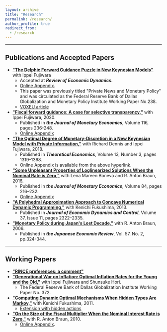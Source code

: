 ```yaml
---
layout: archive
title: "Research"
permalink: /research/
author_profile: true
redirect_from:
  - /research
---
```


<hr>

## Publications and Accepted Papers
* [**"The Delphic Forward Guidance Puzzle in New Keynesian Models"**](/files/Fujiwara_Waki_DFGP.pdf) with Ippei Fujiwara
  * Accepted at ***Review of Economic Dynamics***. 
  * [Online Appendix](/files/Fujiwara_Waki_DFGP_OnlineAppendix.pdf).
  * This paper was previously titled "Private News and Monetary Policy" and was circulated as the Federal Reserve Bank of Dallas Globalization and Monetary Policy Institute Working Paper No.238. 
  * [VOXEU article](https://voxeu.org/article/private-news-and-monetary-policy)
* [**"Fiscal forward guidance: A case for selective transparency,"**](https://doi.org/10.1016/j.jmoneco.2019.10.007) with Ippei Fujiwara, 2020.
   * Published in ***the Journal of Monetary Economics***, Volume 116, pages 236-248. 
   * [Online Appendix](/files/Fujiwara_Waki_FFG_Appendix.pdf)
* [**"The Optimal Degree of Monetary-Discretion in a New Keynesian Model with Private Information,"**](https://econtheory.org/ojs/index.php/te/article/view/20181319) with Richard Dennis and Ippei Fujiwara, 2018.
  * Published in ***Theoretical Economics***, Volume 13, Number 3, pages 1319–1368. 
  * Online Appendix is available from the above hyperlink.
* [**"Some Unpleasant Properties of Loglinearized Solutions When the Nominal Rate is Zero,"**](https://doi.org/10.1016/j.jmoneco.2016.10.012) with Lena Mareen Boneva and R. Anton Braun, 2016.
  * Published in ***the Journal of Monetary Economics***, Volume 84, pages 216–232.
  *  [Online Appendix](/files/Boneva_Braun_Waki_2016_jme_append.pdf)
* [**"A Polyhedral Approximation Approach to Concave Numerical Dynamic Programming,"**](https://doi.org/10.1016/j.jedc.2013.06.001) with Kenichi Fukushima, 2013.
  * Published in  ***Journal of Economic Dynamics and Control***, Volume 37, Issue 11, pages 2322–2335. 
* [**"Monetary Policy during Japan's Lost Decade,"**](https://doi.org/10.1111/j.1468-5876.2006.00371.x) with R. Anton Braun, 2006.
  * Published in ***the Japanese Economic Review***, Vol. 57. No. 2, pp.324-344.

<hr>

## Working Papers

* [**"RINCE preferences: a comment"**](/files/Waki_RINCE_comment.pdf) 
* [**"Generational War on Inflation: Optimal Inflation Rates for the Young and the Old,"**](https://www.dallasfed.org/~/media/documents/institute/wpapers/2019/0372.pdf) with Ippei Fujiwara and Shunsuke Hori.
  * The Federal Reserve Bank of Dallas Globalization Institute Working Paper No. 372.    
* [**"Computing Dynamic Optimal Mechanisms When Hidden Types Are Markov,"**](/files/Fukushima_Waki.pdf) with Kenichi Fukushima, 2011. 
  * [Extension with hidden actions](/files/Fukushima_Waki_extension_hidden_actions.pdf)
* [**"On the Size of the Fiscal Multiplier When the Nominal Interest Rate is Zero,"**](/files/Braun_Waki_2010.pdf) with R. Anton Braun, 2010.   
  * [Online Appendix](/files/Braun_Waki_2010_Appendix.pdf). 

